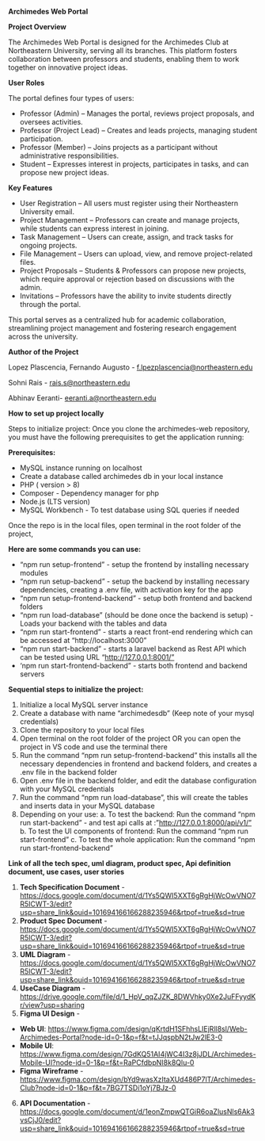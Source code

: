 **Archimedes Web Portal**

**Project Overview**

The Archimedes Web Portal is designed for the Archimedes Club at Northeastern University, serving all its branches. This platform fosters collaboration between professors and students, enabling them to work together on innovative project ideas.

**User Roles**

The portal defines four types of users:
- Professor (Admin) – Manages the portal, reviews project proposals, and oversees activities.
- Professor (Project Lead) – Creates and leads projects, managing student participation.
- Professor (Member) – Joins projects as a participant without administrative responsibilities.
- Student – Expresses interest in projects, participates in tasks, and can propose new project ideas.


**Key Features**
- User Registration – All users must register using their Northeastern University email.
- Project Management – Professors can create and manage projects, while students can express interest in joining.
- Task Management – Users can create, assign, and track tasks for ongoing projects.
- File Management – Users can upload, view, and remove project-related files.
- Project Proposals – Students & Professors can propose new projects, which require approval or rejection based on discussions with the admin.
- Invitations – Professors have the ability to invite students directly through the portal.

This portal serves as a centralized hub for academic collaboration, streamlining project management and fostering research engagement across the university.

**Author of the Project**

Lopez Plascencia, Fernando Augusto - f.lpezplascencia@northeastern.edu 

Sohni Rais - rais.s@northeastern.edu

Abhinav Eeranti- eeranti.a@northeastern.edu 

**How to set up project locally**

Steps to initialize project:
Once you clone the archimedes-web repository, you must have the following prerequisites to get the application running:

**Prerequisites:**
- MySQL instance running on localhost
- Create a database called archimedes db in your local instance
- PHP ( version > 8)
- Composer - Dependency manager for php 
- Node.js (LTS version)
- MySQL Workbench - To test database using SQL queries if needed

Once the repo is in the local files, open terminal in the root folder of the project,

**Here are some commands you can use:**

- “npm run setup-frontend” - setup the frontend by installing necessary modules 
- “npm run setup-backend” - setup the backend by installing necessary dependencies, creating a .env file, with activation key for the app
- “npm run setup-frontend-backend” - setup both frontend and backend folders 
- “npm run load-database” (should be done once the backend is setup) - Loads your backend with the tables and data
- “npm run start-frontend” - starts a react front-end rendering which can be accessed at  “http://localhost:3000”
- “npm run start-backend” - starts a laravel backend as Rest API which can be tested using URL “http://127.0.0.1:8001/”
- ‘npm run start-frontend-backend” - starts both frontend and backend servers

**Sequential steps to initialize the project:**

1. Initialize a local MySQL server instance
2. Create a database with name “archimedesdb” (Keep note of your mysql credentials)
3. Clone the repository to your local files
4. Open terminal on the root folder of the project OR you can open the project in VS code and use the terminal there
5. Run the command “npm run setup-frontend-backend” this installs all the necessary dependencies in frontend and backend folders, and creates a .env file in the backend folder
6. Open .env file in the backend folder, and edit the database configuration with your MySQL credentials
7. Run the command “npm run load-database”, this will create the tables and inserts data in your MySQL database
8. Depending on your use:
a. To test the backend: Run the command “npm run start-backend” - and test api calls at :”http://127.0.0.1:8000/api/v1/”
b. To test the UI components of frontend: Run the command “npm run start-frontend”
c. To test the whole application: Run the command “npm run start-frontend-backend”

**Link of all the tech spec, uml diagram, product spec, Api definition document, use cases, user stories**

1. **Tech Specification Document** - https://docs.google.com/document/d/1Ys5QWI5XXT6gRgHjWcOwVNO7R5ICWT-3/edit?usp=share_link&ouid=101694166166288235946&rtpof=true&sd=true 
2. **Product Spec Document** - https://docs.google.com/document/d/1Ys5QWI5XXT6gRgHjWcOwVNO7R5ICWT-3/edit?usp=share_link&ouid=101694166166288235946&rtpof=true&sd=true 
3. **UML Diagram** - https://docs.google.com/document/d/1Ys5QWI5XXT6gRgHjWcOwVNO7R5ICWT-3/edit?usp=share_link&ouid=101694166166288235946&rtpof=true&sd=true 
4. **UseCase Diagram** - https://drive.google.com/file/d/1_HpV_qqZJZK_8DWVhky0Xe2JuFFyydKr/view?usp=sharing
5. **Figma UI Design** -
  - **Web UI**: https://www.figma.com/design/qKrtdH1SFhhsLIEjRll8sl/Web-Archimedes-Portal?node-id=0-1&p=f&t=tJJqspbN2tJw2lE3-0 
  - **Mobile UI**: https://www.figma.com/design/7GdKQ51AI4jWC4I3z8jJDL/Archimedes-Mobile-UI?node-id=0-1&p=f&t=RaPCfdbpNI8k8Qlu-0
  - **Figma Wireframe** - 
https://www.figma.com/design/bYd9wasXzItaXUd486P7lT/Archimedes-Club?node-id=0-1&p=f&t=7BG7TSDi1oYj7BJz-0 
6. **API Documentation** - 
https://docs.google.com/document/d/1eonZmpwQTGiR6oaZlusNls6Ak3vsCjJ0/edit?usp=share_link&ouid=101694166166288235946&rtpof=true&sd=true 